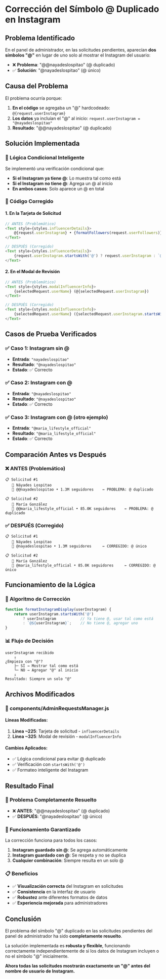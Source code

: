 # Corrección del Símbolo @ Duplicado en Instagram

## Problema Identificado

En el panel de administrador, en las solicitudes pendientes, aparecían **dos símbolos "@"** en lugar de uno solo al mostrar el Instagram del usuario:

- ❌ **Problema**: "@@nayadeslospitao" (@ duplicado)
- ✅ **Solución**: "@nayadeslospitao" (@ único)

## Causa del Problema

El problema ocurría porque:

1. **En el código** se agregaba un "@" hardcodeado: `@{request.userInstagram}`
2. **Los datos** ya incluían el "@" al inicio: `request.userInstagram = "@nayadeslospitao"`
3. **Resultado**: "@@nayadeslospitao" (@ duplicado)

## Solución Implementada

### 🔧 **Lógica Condicional Inteligente**

Se implementó una verificación condicional que:

- **Si el Instagram ya tiene @**: Lo muestra tal como está
- **Si el Instagram no tiene @**: Agrega un @ al inicio
- **En ambos casos**: Solo aparece un @ en total

### 📝 **Código Corregido**

#### **1. En la Tarjeta de Solicitud**
```javascript
// ANTES (Problemático)
<Text style={styles.influencerDetails}>
    @{request.userInstagram} • {formatFollowers(request.userFollowers)} seguidores
</Text>

// DESPUÉS (Corregido)
<Text style={styles.influencerDetails}>
    {request.userInstagram.startsWith('@') ? request.userInstagram : `@${request.userInstagram}`} • {formatFollowers(request.userFollowers)} seguidores
</Text>
```

#### **2. En el Modal de Revisión**
```javascript
// ANTES (Problemático)
<Text style={styles.modalInfluencerInfo}>
    {selectedRequest.userName} (@{selectedRequest.userInstagram})
</Text>

// DESPUÉS (Corregido)
<Text style={styles.modalInfluencerInfo}>
    {selectedRequest.userName} ({selectedRequest.userInstagram.startsWith('@') ? selectedRequest.userInstagram : `@${selectedRequest.userInstagram}`})
</Text>
```

## Casos de Prueba Verificados

### ✅ **Caso 1: Instagram sin @**
- **Entrada**: `"nayadeslospitao"`
- **Resultado**: `"@nayadeslospitao"`
- **Estado**: ✅ Correcto

### ✅ **Caso 2: Instagram con @**
- **Entrada**: `"@nayadeslospitao"`
- **Resultado**: `"@nayadeslospitao"`
- **Estado**: ✅ Correcto

### ✅ **Caso 3: Instagram con @ (otro ejemplo)**
- **Entrada**: `"@maria_lifestyle_official"`
- **Resultado**: `"@maria_lifestyle_official"`
- **Estado**: ✅ Correcto

## Comparación Antes vs Después

### ❌ **ANTES (Problemático)**
```
📋 Solicitud #1
   👤 Náyades Lospitao
   📱 @@nayadeslospitao • 1.3M seguidores    ← PROBLEMA: @ duplicado

📋 Solicitud #2  
   👤 María González
   📱 @@maria_lifestyle_official • 85.0K seguidores    ← PROBLEMA: @ duplicado
```

### ✅ **DESPUÉS (Corregido)**
```
📋 Solicitud #1
   👤 Náyades Lospitao
   📱 @nayadeslospitao • 1.3M seguidores     ← CORREGIDO: @ único

📋 Solicitud #2
   👤 María González  
   📱 @maria_lifestyle_official • 85.0K seguidores     ← CORREGIDO: @ único
```

## Funcionamiento de la Lógica

### 🧠 **Algoritmo de Corrección**

```javascript
function formatInstagramDisplay(userInstagram) {
    return userInstagram.startsWith('@') 
        ? userInstagram           // Ya tiene @, usar tal como está
        : `@${userInstagram}`;    // No tiene @, agregar uno
}
```

### 📊 **Flujo de Decisión**

```
userInstagram recibido
    ↓
¿Empieza con "@"?
    ├─ SÍ → Mostrar tal como está
    └─ NO → Agregar "@" al inicio
    ↓
Resultado: Siempre un solo "@"
```

## Archivos Modificados

### 📁 **components/AdminRequestsManager.js**

#### **Líneas Modificadas:**
1. **Línea ~225**: Tarjeta de solicitud - `influencerDetails`
2. **Línea ~325**: Modal de revisión - `modalInfluencerInfo`

#### **Cambios Aplicados:**
- ✅ Lógica condicional para evitar @ duplicado
- ✅ Verificación con `startsWith('@')`
- ✅ Formateo inteligente del Instagram

## Resultado Final

### 🎯 **Problema Completamente Resuelto**

- ❌ **ANTES**: "@@nayadeslospitao" (@ duplicado)
- ✅ **DESPUÉS**: "@nayadeslospitao" (@ único)

### 🚀 **Funcionamiento Garantizado**

La corrección funciona para todos los casos:

1. **Instagram guardado sin @**: Se agrega automáticamente
2. **Instagram guardado con @**: Se respeta y no se duplica
3. **Cualquier combinación**: Siempre resulta en un solo @

### 📋 **Beneficios**

- ✅ **Visualización correcta** del Instagram en solicitudes
- ✅ **Consistencia** en la interfaz de usuario
- ✅ **Robustez** ante diferentes formatos de datos
- ✅ **Experiencia mejorada** para administradores

## Conclusión

El problema del símbolo "@" duplicado en las solicitudes pendientes del panel de administrador ha sido **completamente resuelto**. 

La solución implementada es **robusta y flexible**, funcionando correctamente independientemente de si los datos de Instagram incluyen o no el símbolo "@" inicialmente.

**Ahora todas las solicitudes mostrarán exactamente un "@" antes del nombre de usuario de Instagram.**